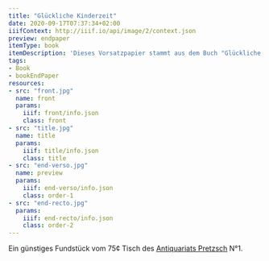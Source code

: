```yaml
---
title: "Glückliche Kinderzeit"
date: 2020-09-17T07:37:34+02:00
iiifContext: http://iiif.io/api/image/2/context.json
preview: endpaper
itemType: book
itemDescription: 'Dieses Vorsatzpapier stammt aus dem Buch "Glückliche Kinderzeit" von Lely Kempin, 7. Auflage, erschienen 1925 bei Velhagen und Klasing in Bielefeld. <a class="worldcat" href="http://www.worldcat.org/oclc/257379110">&nbsp;</a>'
tags:
- Book
- bookEndPaper
resources:
- src: "front.jpg"
  name: front
  params:
    iiif: front/info.json
    class: front
- src: "title.jpg"
  name: title
  params:
    iiif: title/info.json
    class: title
- src: "end-verso.jpg"
  name: preview
  params:
    iiif: end-verso/info.json
    class: order-1
- src: "end-recto.jpg"
  params:
    iiif: end-recto/info.json
    class: order-2
---
```


Ein günstiges Fundstück vom 75¢ Tisch des [Antiquariats Pretzsch](https://antiquariat-pretzsch.de/) N°1.

<!--more-->

